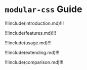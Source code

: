 # `modular-css` Guide

!!!include(introduction.md)!!!

!!!include(features.md)!!!

!!!include(usage.md)!!!

!!!include(extending.md)!!!

!!!include(comparison.md)!!!
